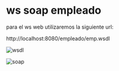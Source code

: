 # ws soap empleado

para el ws web utilizaremos la siguiente url: 

http://localhost:8080/empleado/emp.wsdl



![wsdl](https://user-images.githubusercontent.com/17706660/88078779-75a13280-cb42-11ea-8e0c-0e90e5b0ddf2.png)


![soap](https://user-images.githubusercontent.com/17706660/88078863-923d6a80-cb42-11ea-9754-41754ab77e08.png)
